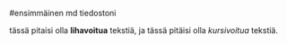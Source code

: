 #ensimmäinen md tiedostoni

tässä pitaisi olla **lihavoitua** tekstiä,
ja tässä pitäisi olla *kursivoitua* tekstiä.
